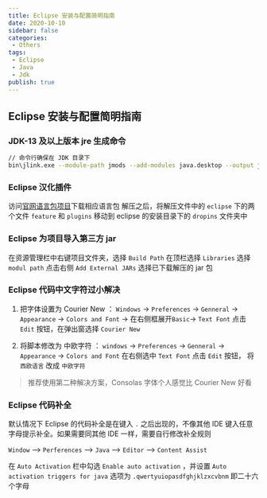 ```yaml
---
title: Eclipse 安装与配置简明指南
date: 2020-10-10
sidebar: false
categories:
 - Others
tags:
 - Eclipse
 - Java
 - Jdk
publish: true
---
```


## Eclipse 安装与配置简明指南

### JDK-13 及以上版本 jre 生成命令
```bash
// 命令行确保在 JDK 目录下
bin\jlink.exe --module-path jmods --add-modules java.desktop --output jre
```

### Eclipse 汉化插件
访问[官网语言包项目](https://www.eclipse.org/babel/)下载相应语言包
解压之后，将解压文件中的 `eclipse` 下的两个文件 `feature` 和 `plugins` 移动到 eclipse 的安装目录下的 `dropins` 文件夹中

### Eclipse 为项目导入第三方 jar
在资源管理栏中右键项目文件夹，选择 `Build Path` 在顶栏选择 `Libraries` 选择 `modul path` 点击右侧 `Add External JARs` 选择已下载解压的 jar 包

### Eclipse 代码中文字符过小解决

1. 把字体设置为 Courier New ：
`Windows` -> `Preferences` -> `Genneral` -> `Appearance` -> `Colors and Font` -> 在右侧框展开`Basic`-> `Text Font` 点击`Edit` 按钮，在弹出窗选择 `Courier New`

2. 将脚本修改为 中欧字符 ：
`windows` -> `Preferences` -> `Genneral` -> `Appearance` -> `Colors and Font` 在右侧选中 `Text Font` 点击 `Edit` 按钮， 将 `西欧语言` 改成 `中欧字符`

> 推荐使用第二种解决方案，Consolas 字体个人感觉比 Courier New 好看

### Eclipse 代码补全
默认情况下 Eclipse 的代码补全是在键入 `.` 之后出现的，不像其他 IDE 键入任意字母提示补全。如果需要同其他 IDE 一样，需要自行修改补全规则

`Window` --> `Perferences` --> `Java` --> `Editor` --> `Content Assist`

在 `Auto Activation` 栏中勾选 `Enable auto activation` ，并设置 `Auto activation triggers for java` 选项为 `.qwertyuiopasdfghjklzxcvbnm` 即二十六个字母